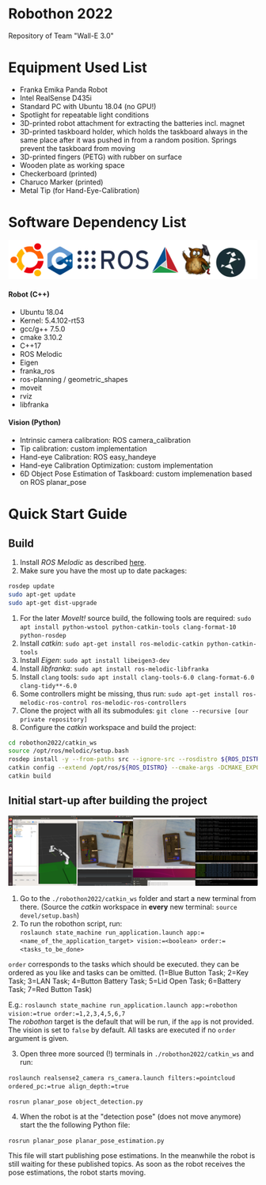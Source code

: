 # Robothon 2022
Repository of Team "Wall-E 3.0"

# Equipment Used List
- Franka Emika Panda Robot
- Intel RealSense D435i
- Standard PC with Ubuntu 18.04 (no GPU!)
- Spotlight for repeatable light conditions
- 3D-printed robot attachment for extracting the batteries incl. magnet
- 3D-printed taskboard holder, which holds the taskboard always in the same place after it was pushed in from a random position. Springs prevent the taskboard from moving
- 3D-printed fingers (PETG) with rubber on surface
- Wooden plate as working space
- Checkerboard (printed)
- Charuco Marker (printed)
- Metal Tip (for Hand-Eye-Calibration)

# Software Dependency List
![Software Dependency Logos](logos.png?raw=true "Title")
#### Robot (C++)
- Ubuntu 18.04
- Kernel: 5.4.102-rt53
- gcc/g++ 7.5.0
- cmake 3.10.2
- C++17
- ROS Melodic
- Eigen
- franka_ros
- ros-planning / geometric_shapes
- moveit
- rviz
- libfranka

#### Vision (Python)
- Intrinsic camera calibration: ROS camera_calibration
- Tip calibration: custom implementation
- Hand-eye Calibration: ROS easy_handeye
- Hand-eye Calibration Optimization: custom implementation
- 6D Object Pose Estimation of Taskboard: custom implemenation based on ROS planar_pose

# Quick Start Guide
## Build
1. Install *ROS Melodic* as described [here](http://wiki.ros.org/melodic/Installation/Ubuntu).
1. Make sure you have the most up to date packages:
```bash
rosdep update
sudo apt-get update
sudo apt-get dist-upgrade
```
1. For the later *MoveIt!* source build, the following tools are required:
` sudo apt install python-wstool python-catkin-tools clang-format-10 python-rosdep `
1. Install *catkin*: `sudo apt-get install ros-melodic-catkin python-catkin-tools`
1. Install *Eigen*: `sudo apt install libeigen3-dev`
1. Install *libfranka*: `sudo apt install ros-melodic-libfranka`
1. Install `clang` tools: `sudo apt install clang-tools-6.0 clang-format-6.0 clang-tidy**-6.0`
1. Some controllers might be missing, thus run: `sudo apt-get install ros-melodic-ros-control ros-melodic-ros-controllers`
1. Clone the project with all its submodules: `git clone --recursive [our private repository]`
1. Configure the *catkin* workspace and build the project:
```bash
cd robothon2022/catkin_ws
source /opt/ros/melodic/setup.bash
rosdep install -y --from-paths src --ignore-src --rosdistro ${ROS_DISTRO}
catkin config --extend /opt/ros/${ROS_DISTRO} --cmake-args -DCMAKE_EXPORT_COMPILE_COMMANDS=ON -DCMAKE_BUILD_TYPE=Release
catkin build
```


## Initial start-up after building the project
![Screenshot of Project Running](Project_Running.png?raw=true "Title")
1. Go to the `./robothon2022/catkin_ws` folder and start a new terminal from there. (Source the *catkin* workspace in **every** new terminal: `source devel/setup.bash`)
2. To run the robothon script, run:  
`roslaunch state_machine run_application.launch app:=<name_of_the_application_target> vision:=<boolean> order:=<tasks_to_be_done>`  

`order` corresponds to the tasks which should be executed. they can be ordered as you like and tasks can be omitted. (1=Blue Button Task; 2=Key Task; 3=LAN Task; 4=Button Battery Task; 5=Lid Open Task; 6=Battery Task; 7=Red Button Task)

E.g.: `roslaunch state_machine run_application.launch app:=robothon vision:=true order:=1,2,3,4,5,6,7`  
The *robothon* target is the default that will be run, if the `app` is not provided. The vision  is set to `false` by default. All tasks are executed if no `order` argument is given.

3. Open three more sourced (!) terminals in `./robothon2022/catkin_ws` and run:

`roslaunch realsense2_camera rs_camera.launch filters:=pointcloud ordered_pc:=true align_depth:=true`

`rosrun planar_pose object_detection.py`

4. When the robot is at the "detection pose" (does not move anymore) start the the following Python file:

`rosrun planar_pose planar_pose_estimation.py`

This file will start publishing pose estimations. In the meanwhile the robot is still waiting for these published topics. As soon as the robot receives the pose estimations, the robot starts moving.
